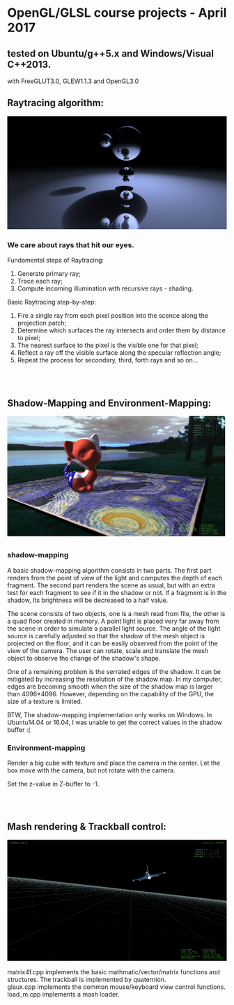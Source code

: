 # OpenGL/GLSL course projects - April 2017
## tested on Ubuntu/g++5.x and Windows/Visual C++2013.
with FreeGLUT3.0, GLEW1.1.3 and OpenGL3.0<br/>

## **Raytracing algorithm:**

![Alt text](raytrace/screenshot01.jpg?raw=true "")<br/>

### We care about rays that hit our eyes.<br/>
Fundamental steps of Raytracing:<br/>
1. Generate primary ray;<br/>
2. Trace each ray;<br/>
3. Compute incoming illumination with recursive rays - shading.<br/>

Basic Raytracing step-by-step:<br/>
1. Fire a single ray from each pixel position into the scence along the projection patch;<br/>
2. Determine which surfaces the ray intersects and order them by distance to pixel;<br/>
3. The nearest surface to the pixel is the visible one for that pixel;<br/>
4. Reflect a ray off the visible surface along the specular reflection angle;<br/>
6. Repeat the process for secondary, third, forth rays and so on...<br/>

<br/><br/>

## **Shadow-Mapping and Environment-Mapping:**

![Alt text](shadowmapping/screenshot01.jpg?raw=true "")<br/>

### shadow-mapping
A basic shadow-mapping algorithm consists in two parts. The first part renders from the point of view of the light and computes the depth of each fragment. The second part renders the scene as usual, but with an extra test for each fragment to see if it in the shadow or not. If a fragment is in the shadow, Its brightness will be decreased to a half value.<br/>

The scene consists of two objects, one is a mesh read from file, the other is a quad floor created in memory. A point light is placed very far away from the scene in order to simulate a parallel light source. The angle of the light source is carefully adjusted so that the shadow of the mesh object is projected on the floor, and it can be easily observed from the point of the view of the camera. The user can rotate, scale and translate the mesh object to observe the change of the shadow's shape.<br/>

One of a remaining problem is the serrated edges of the shadow. It can be mitigated by increasing the resolution of the shadow map. In my computer, edges are becoming smooth when the size of the shadow map is larger than 4096*4096. However, depending on the capability of the GPU, the size of a texture is limited.<br/>

BTW, The shadow-mapping implementation only works on Windows. In Ubuntu14.04 or 16.04, I was unable to get the correct values in the shadow buffer :(<br/>

### Environment-mapping
Render a big cube with texture and place the camera in the center. Let the box move with the camera, but not rotate with the camera.<br/>

Set the z-value in Z-buffer to -1.<br/>

<br/><br/>

## **Mash rendering & Trackball control:**

![Alt text](modelshader/screenshot01.jpg?raw=true "")<br/>

matrix4f.cpp implements the basic mathmatic/vector/matrix functions and structures. The trackball is implemented by quaternion.<br/>
glaux.cpp implements the common mouse/keyboard view control functions.<br/>
load_m.cpp implements a mash loader.<br/>
